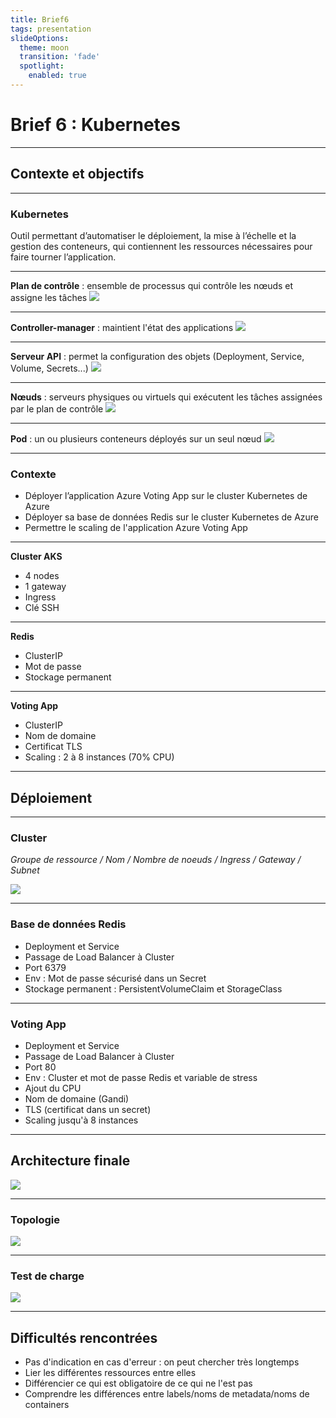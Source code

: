 ```yaml
---
title: Brief6
tags: presentation
slideOptions:
  theme: moon
  transition: 'fade'
  spotlight:
    enabled: true
---
```


# Brief 6 : Kubernetes

---

## Contexte et objectifs

----

### Kubernetes

Outil permettant d’automatiser le déploiement, la mise à l’échelle et la gestion des conteneurs, qui contiennent les ressources nécessaires pour faire tourner l’application.

----

**Plan de contrôle** : ensemble de processus qui contrôle les nœuds et assigne les tâches
![](https://i.imgur.com/YX5A9wj.png)

----

**Controller-manager** : maintient l'état des applications
![](https://i.imgur.com/YX5A9wj.png)

----

**Serveur API** : permet la configuration des objets (Deployment, Service, Volume, Secrets...)
![](https://i.imgur.com/YX5A9wj.png)

----

**Nœuds** : serveurs physiques ou virtuels qui exécutent les tâches assignées par le plan de contrôle
![](https://i.imgur.com/YX5A9wj.png)

----

**Pod** : un ou plusieurs conteneurs déployés sur un seul nœud
![](https://i.imgur.com/YX5A9wj.png)

----

### Contexte

- Déployer l’application Azure Voting App sur le cluster Kubernetes de Azure
- Déployer sa base de données Redis sur le cluster Kubernetes de Azure
- Permettre le scaling de l'application Azure Voting App

----

**Cluster AKS**

- 4 nodes
- 1 gateway
- Ingress
- Clé SSH

----

**Redis**

- ClusterIP
- Mot de passe
- Stockage permanent

----

**Voting App**

- ClusterIP
- Nom de domaine
- Certificat TLS
- Scaling : 2 à 8 instances (70% CPU)

---

## Déploiement

----

### Cluster

*Groupe de ressource / Nom / Nombre de noeuds / Ingress / Gateway / Subnet*

![](https://i.imgur.com/M7Piqz6.png)

----

### Base de données Redis

- Deployment et Service
- Passage de Load Balancer à Cluster
- Port 6379
- Env : Mot de passe sécurisé dans un Secret
- Stockage permanent : PersistentVolumeClaim et StorageClass

----

### Voting App

- Deployment et Service
- Passage de Load Balancer à Cluster
- Port 80
- Env : Cluster et mot de passe Redis et variable de stress
- Ajout du CPU
- Nom de domaine (Gandi)
- TLS (certificat dans un secret)
- Scaling jusqu'à 8 instances

---

## Architecture finale

![](https://i.imgur.com/PT9lgtI.png)

----

### Topologie

![](https://i.imgur.com/EVItc8H.png)

---

### Test de charge

![](https://i.imgur.com/Mr4rHxW.png)

----

## Difficultés rencontrées

- Pas d'indication en cas d'erreur : on peut chercher très longtemps
- Lier les différentes ressources entre elles
- Différencier ce qui est obligatoire de ce qui ne l'est pas
- Comprendre les différences entre labels/noms de metadata/noms de containers

